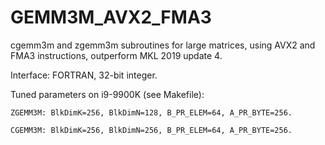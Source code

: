 # GEMM3M_AVX2_FMA3
cgemm3m and zgemm3m subroutines for large matrices, using AVX2 and FMA3 instructions, outperform MKL 2019 update 4.

Interface: FORTRAN, 32-bit integer.

Tuned parameters on i9-9900K (see Makefile):

    ZGEMM3M: BlkDimK=256, BlkDimN=128, B_PR_ELEM=64, A_PR_BYTE=256.
    
    CGEMM3M: BlkDimK=256, BlkDimN=256, B_PR_ELEM=64, A_PR_BYTE=256.

